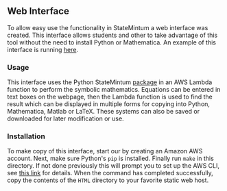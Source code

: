 ## Web Interface

To allow easy use the functionality in StateMintum a web interface was created.
This interface allows students and other to take advantage of this tool without the need to install Python or Mathematica.
An example of this interface is running [here](statemint.camerondevine.me).

### Usage

This interface uses the Python StateMintum [package](../python/README.md) in an AWS Lambda function to perform the symbolic mathematics.
Equations can be entered in text boxes on the webpage, then the Lambda function is used to find the result which can be displayed in multiple forms for copying into Python, Mathematica, Matlab or LaTeX.
These systems can also be saved or downloaded for later modification or use.

### Installation

To make copy of this interface, start our by creating an Amazon AWS account.
Next, make sure Python's `pip` is installed.
Finally run `make` in this directory.
If not done previously this will prompt you to set up the AWS CLI, see [this link](https://docs.aws.amazon.com/cli/latest/userguide/cli-chap-getting-started.html) for details.
When the command has completed successfully, copy the contents of the `HTML` directory to your favorite static web host.
<!--stackedit_data:
eyJoaXN0b3J5IjpbMTg3NDQzMjY5MF19
-->